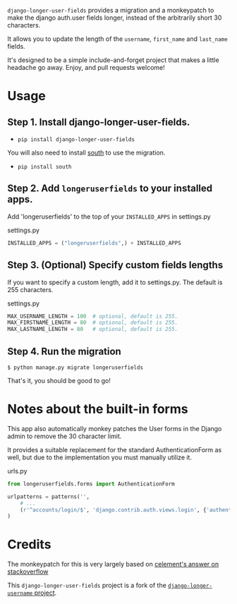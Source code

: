 `django-longer-user-fields` provides a migration and a monkeypatch to make the django auth.user fields longer, instead of the arbitrarily short 30 characters.

It allows you to update the length of the ``username``, ``first_name`` and ``last_name`` fields.

It's designed to be a simple include-and-forget project that makes a little headache go away.  Enjoy, and pull requests welcome!

Usage
=====
Step 1. Install django-longer-user-fields. 
-------------------------------------

- `pip install django-longer-user-fields` 

You will also need to install [south]() to use the migration. 

 - `pip install south` 


Step 2. Add `longeruserfields` to your installed apps.
-------------------------
Add 'longeruserfields' to the top of your `INSTALLED_APPS` in settings.py

settings.py

```python
INSTALLED_APPS = ("longeruserfields",) + INSTALLED_APPS
```

Step 3. (Optional) Specify custom fields lengths
-------------------------------------------------
If you want to specify a custom length, add it to settings.py. The default is 255 characters.

settings.py

```python
MAX_USERNAME_LENGTH = 100  # optional, default is 255.
MAX_FIRSTNAME_LENGTH = 80  # optional, default is 255.
MAX_LASTNAME_LENGTH = 80   # optional, default is 255.
```



Step 4. Run the migration
------------------------------------------------
```
$ python manage.py migrate longeruserfields
```

That's it, you should be good to go!


Notes about the built-in forms
==============================
This app also automatically monkey patches the User forms in the Django admin to remove the 30 character limit.

It provides a suitable replacement for the standard AuthenticationForm as well, but due to the implementation you must manually utilize it.

urls.py

```python
from longeruserfields.forms import AuthenticationForm

urlpatterns = patterns('',
    # ...
    (r'^accounts/login/$', 'django.contrib.auth.views.login', {'authentication_form': AuthenticationForm}),
)
```

Credits
=======

The monkeypatch for this is very largely based on [celement's answer on stackoverflow](http://stackoverflow.com/questions/2610088/can-djangos-auth-user-username-be-varchar75-how-could-that-be-done)

This ``django-longer-user-fields`` project is a fork of the [``django-longer-username`` project](https://github.com/GoodCloud/django-longer-username).
